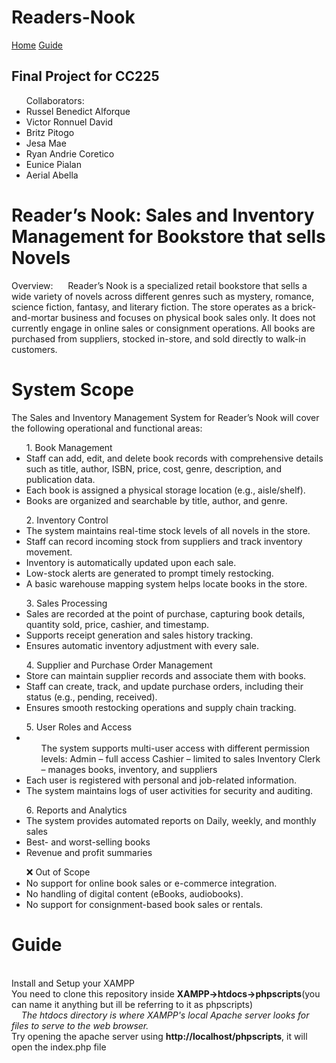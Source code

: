 # Readers-Nook
<a href="#Home">Home</a>
<a href="#Guide">Guide</a>

<h2>Final Project for CC225</h2>

<ul>Collaborators:
  <li>Russel Benedict Alforque </li>
  <li>Victor Ronnuel David</li>
  <li>Britz Pitogo</li>
  <li>Jesa Mae </li>
  <li>Ryan Andrie Coretico</li>
  <li>Eunice Pialan</li>
  <li>Aerial Abella</li>
</ul>
<h1 id="Home">Reader’s Nook: Sales and Inventory Management for Bookstore that sells Novels</h1>

Overview:
&nbsp; &nbsp; &nbsp;Reader’s Nook is a specialized retail bookstore that sells a wide variety of novels across different genres such as mystery, romance, science fiction, fantasy, and literary fiction. The store operates as a brick-and-mortar business and focuses on physical book sales only. It does not currently engage in online sales or consignment operations. All books are purchased from suppliers, stocked in-store, and sold directly to walk-in customers.

<h1>System Scope</h1>
The Sales and Inventory Management System for Reader’s Nook will cover the following operational and functional areas:

<ul>1. Book Management
<li>Staff can add, edit, and delete book records with comprehensive details such as title, author, ISBN, price, cost, genre, description, and publication data.</li>
<li>Each book is assigned a physical storage location (e.g., aisle/shelf).</li>
<li>Books are organized and searchable by title, author, and genre.</li>
</ul>

<ul>2. Inventory Control
<li>The system maintains real-time stock levels of all novels in the store.</li>
<li>Staff can record incoming stock from suppliers and track inventory movement.</li>
<li>Inventory is automatically updated upon each sale.</li>
<li>Low-stock alerts are generated to prompt timely restocking.</li>
<li>A basic warehouse mapping system helps locate books in the store.</li>
</ul>

<ul>3. Sales Processing
<li>Sales are recorded at the point of purchase, capturing book details, quantity sold, price, cashier, and timestamp.</li>
<li>Supports receipt generation and sales history tracking.</li>
<li>Ensures automatic inventory adjustment with every sale.</li>
</ul>

<ul>4. Supplier and Purchase Order Management
<li>Store can maintain supplier records and associate them with books.</li>
<li>Staff can create, track, and update purchase orders, including their status (e.g., pending, received).</li>
<li>Ensures smooth restocking operations and supply chain tracking.</li>
</ul>

<ul>5. User Roles and Access
<li><ul>The system supports multi-user access with different permission levels:
<lu>Admin – full access</li>
<lu>Cashier – limited to sales</li>
<lu>Inventory Clerk – manages books, inventory, and suppliers</li>
</ul>
<li>Each user is registered with personal and job-related information.</li>
<li>The system maintains logs of user activities for security and auditing.</li>
</ul>

<ul>6. Reports and Analytics
<li>The system provides automated reports on Daily, weekly, and monthly sales</li>
<li>Best- and worst-selling books</li>
<li>Revenue and profit summaries</li>
</ul>

<ul>❌ Out of Scope
<li>No support for online book sales or e-commerce integration.</li>
<li>No handling of digital content (eBooks, audiobooks).</li>
<li>No support for consignment-based book sales or rentals.</li>
</ul>

<h1 id="Guide">Guide</h1>
<br>Install and Setup your XAMPP
<br>You need to clone this repository inside <b>XAMPP->htdocs->phpscripts</b>(you can name it anything but ill be referring to it as phpscripts)
<br>&nbsp; &nbsp; <i>The htdocs directory is where XAMPP's local Apache server looks for files to serve to the web browser.</i>
<br>Try opening the apache server using <b>http://localhost/phpscripts</b>, it will open the index.php file
